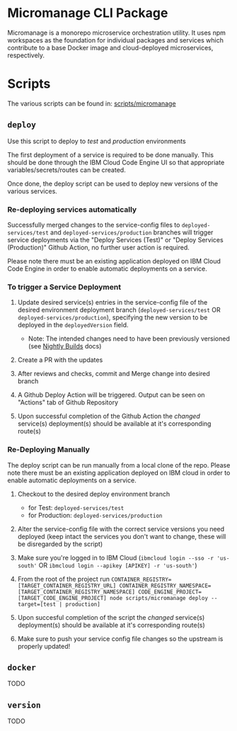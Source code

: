 # Micromanage CLI Package

Micromanage is a monorepo microservice orchestration utility. It uses npm workspaces as the
foundation for individual packages and services which contribute to a base Docker image and
cloud-deployed microservices, respectively.

# Scripts

The various scripts can be found in: [scripts/micromanage](../scripts/micromanage)

## `deploy`

Use this script to deploy to _test_ and _production_ environments

The first deployment of a service is required to be done manually. This should be done through the
IBM Cloud Code Engine UI so that appropriate variables/secrets/routes can be created.

Once done, the deploy script can be used to deploy new versions of the various services.

### Re-deploying services automatically

Successfully merged changes to the service-config files to `deployed-services/test` and
`deployed-services/production` branches will trigger service deployments via the "Deploy Services
(Test)" or "Deploy Services (Production)" Github Action, no further user action is required.

Please note there must be an existing application deployed on IBM Cloud Code Engine in order to
enable automatic deployments on a service.

### To trigger a Service Deployment

1. Update desired service(s) entries in the service-config file of the desired environment
   deployment branch (`deployed-services/test` OR `deployed-services/production`), specifying the
   new version to be deployed in the `deployedVersion` field.

   - Note: The intended changes need to have been previously versioned (see
     [Nightly Builds](./nightly-builds.md) docs)

2. Create a PR with the updates

3. After reviews and checks, commit and Merge change into desired branch

4. A Github Deploy Action will be triggered. Output can be seen on "Actions" tab of Github
   Repository

5. Upon successful completion of the Github Action the _changed_ service(s) deployment(s) should be
   available at it's corresponding route(s)

### Re-Deploying Manually

The deploy script can be run manually from a local clone of the repo. Please note there must be an
existing application deployed on IBM cloud in order to enable automatic deployments on a service.

1. Checkout to the desired deploy environment branch

   - for Test: `deployed-services/test`
   - for Production: `deployed-services/production`

2. Alter the service-config file with the correct service versions you need deployed (keep intact
   the services you don't want to change, these will be disregarded by the script)

3. Make sure you're logged in to IBM Cloud (`ibmcloud login --sso -r 'us-south'` OR
   `ibmcloud login --apikey [APIKEY] -r 'us-south'`)

4. From the root of the project run
   `CONTAINER_REGISTRY=[TARGET_CONTAINER_REGISTRY_URL] CONTAINER_REGISTRY_NAMESPACE=[TARGET_CONTAINER_REGISTRY_NAMESPACE] CODE_ENGINE_PROJECT=[TARGET_CODE_ENGINE_PROJECT] node scripts/micromanage deploy --target=[test | production]`

5. Upon succesful completion of the script the _changed_ service(s) deployment(s) should be
   available at it's corresponding route(s)

6. Make sure to push your service config file changes so the upstream is properly updated!

## `docker`

TODO

## `version`

TODO
